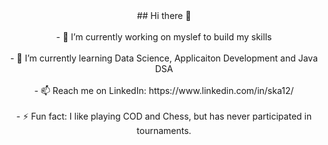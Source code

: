 <center>## Hi there 👋<center>

<br>
- 🔭 I’m currently working on myslef to build my skills<br><br>
- 🌱 I’m currently learning Data Science, Applicaiton Development and Java DSA<br><br>
- 📫 Reach me on LinkedIn: https://www.linkedin.com/in/ska12/ <br><br>
- ⚡ Fun fact: I like playing COD and Chess, but has never participated in tournaments.<br><br>

